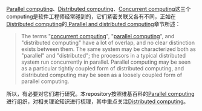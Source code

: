 [Parallel computing](https://en.wikipedia.org/wiki/Parallel_computing)、[Distributed computing](https://en.wikipedia.org/wiki/Concurrent_computing)、[Concurrent computing](https://en.wikipedia.org/wiki/Concurrent_computing)这三个computing是软件工程师经常碰到的，它们紧密关联又各有不同，正如在[Distributed computing](https://en.wikipedia.org/wiki/Distributed_computing)的[
Parallel and distributed computing](https://en.wikipedia.org/wiki/Distributed_computing#Parallel_and_distributed_computing)章节所述：

> The terms "[concurrent computing](https://en.wikipedia.org/wiki/Concurrent_computing)", "[parallel computing](https://en.wikipedia.org/wiki/Parallel_computing)", and "distributed computing" have a lot of overlap, and no clear distinction exists between them. The same system may be characterized both as "parallel" and "distributed"; the processors in a typical distributed system run concurrently in parallel. Parallel computing may be seen as a particular tightly coupled form of distributed computing, and distributed computing may be seen as a loosely coupled form of parallel computing.

所以，有必要对它们进行研究。本repository按照维基百科的[Parallel computing](https://en.wikipedia.org/wiki/Parallel_computing)进行组织，对相关理论知识进行梳理，其中重点关注[Distributed computing](https://en.wikipedia.org/wiki/Concurrent_computing)。
